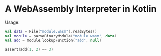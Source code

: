 # A WebAssembly Interpreter in Kotlin

Usage:

```kotlin
val data = File("module.wasm").readBytes()
val module = parseBinaryModule("module.wasm", data)
val add = module.lookupFunction("add", null)

assert(add(1, 2) == 3)
```
